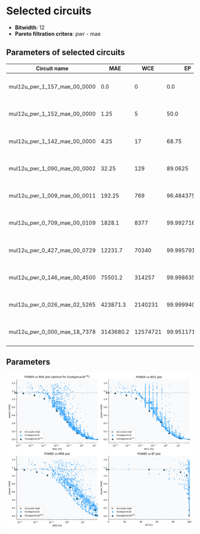 
Selected circuits
===================
 - **Bitwidth**: 12
 - **Pareto filtration critera**: pwr - mae


Parameters of selected circuits
----------------------------

| Circuit name | MAE | WCE | EP | MRE | Download |
| --- |  --- | --- | --- | --- | --- | 
| mul12u_pwr_1_157_mae_00_0000 | 0.0 | 0 | 0.0 | 0.0 |  [Verilog generic](mul12u_pwr_1_157_mae_00_0000_gen.v) [Verilog PDK45](mul12u_pwr_1_157_mae_00_0000_pdk45.v)  [C](mul12u_pwr_1_157_mae_00_0000.c) |
| mul12u_pwr_1_152_mae_00_0000 | 1.25 | 5 | 50.0 | 0.0006205665 |  [Verilog generic](mul12u_pwr_1_152_mae_00_0000_gen.v) [Verilog PDK45](mul12u_pwr_1_152_mae_00_0000_pdk45.v)  [C](mul12u_pwr_1_152_mae_00_0000.c) |
| mul12u_pwr_1_142_mae_00_0000 | 4.25 | 17 | 68.75 | 0.0019121215 |  [Verilog generic](mul12u_pwr_1_142_mae_00_0000_gen.v) [Verilog PDK45](mul12u_pwr_1_142_mae_00_0000_pdk45.v)  [C](mul12u_pwr_1_142_mae_00_0000.c) |
| mul12u_pwr_1_090_mae_00_0002 | 32.25 | 129 | 89.0625 | 0.0118528345 |  [Verilog generic](mul12u_pwr_1_090_mae_00_0002_gen.v) [Verilog PDK45](mul12u_pwr_1_090_mae_00_0002_pdk45.v)  [C](mul12u_pwr_1_090_mae_00_0002.c) |
| mul12u_pwr_1_009_mae_00_0011 | 192.25 | 769 | 96.484375 | 0.0566751845 |  [Verilog generic](mul12u_pwr_1_009_mae_00_0011_gen.v) [Verilog PDK45](mul12u_pwr_1_009_mae_00_0011_pdk45.v)  [C](mul12u_pwr_1_009_mae_00_0011.c) |
| mul12u_pwr_0_709_mae_00_0109 | 1828.1 | 8377 | 99.9927163124 | 1.6274747508 |  [Verilog generic](mul12u_pwr_0_709_mae_00_0109_gen.v) [Verilog PDK45](mul12u_pwr_0_709_mae_00_0109_pdk45.v)  [C](mul12u_pwr_0_709_mae_00_0109.c) |
| mul12u_pwr_0_427_mae_00_0729 | 12231.7 | 70340 | 99.9957919121 | 4.0669840605 |  [Verilog generic](mul12u_pwr_0_427_mae_00_0729_gen.v) [Verilog PDK45](mul12u_pwr_0_427_mae_00_0729_pdk45.v)  [C](mul12u_pwr_0_427_mae_00_0729.c) |
| mul12u_pwr_0_146_mae_00_4500 | 75501.2 | 314257 | 99.9986350536 | 63.8954002857 |  [Verilog generic](mul12u_pwr_0_146_mae_00_4500_gen.v) [Verilog PDK45](mul12u_pwr_0_146_mae_00_4500_pdk45.v)  [C](mul12u_pwr_0_146_mae_00_4500.c) |
| mul12u_pwr_0_026_mae_02_5265 | 423871.3 | 2140231 | 99.9999403954 | 66.3927260588 |  [Verilog generic](mul12u_pwr_0_026_mae_02_5265_gen.v) [Verilog PDK45](mul12u_pwr_0_026_mae_02_5265_pdk45.v)  [C](mul12u_pwr_0_026_mae_02_5265.c) |
| mul12u_pwr_0_000_mae_18_7378 | 3143680.2 | 12574721 | 99.951171875 | 87.978574008 |  [Verilog generic](mul12u_pwr_0_000_mae_18_7378_gen.v) [Verilog PDK45](mul12u_pwr_0_000_mae_18_7378_pdk45.v)  [C](mul12u_pwr_0_000_mae_18_7378.c) |
    
Parameters
--------------
![Parameters figure](fig.png)
             